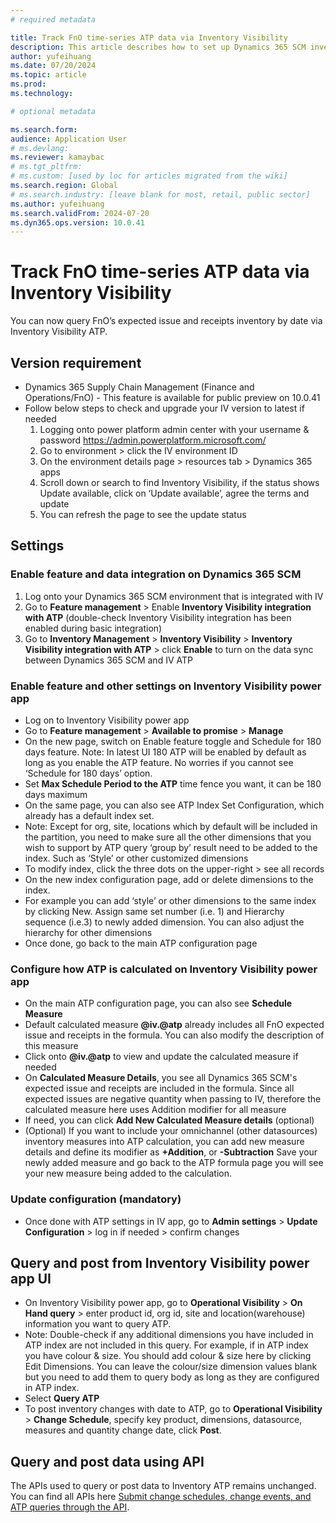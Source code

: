```yaml
---
# required metadata

title: Track FnO time-series ATP data via Inventory Visibility
description: This article describes how to set up Dynamics 365 SCM inventory time-series data integration with Inventory Visibility so that you can query the projected inventory by date and calculate ATP
author: yufeihuang
ms.date: 07/20/2024
ms.topic: article
ms.prod: 
ms.technology: 

# optional metadata

ms.search.form:
audience: Application User
# ms.devlang: 
ms.reviewer: kamaybac
# ms.tgt_pltfrm: 
# ms.custom: [used by loc for articles migrated from the wiki]
ms.search.region: Global
# ms.search.industry: [leave blank for most, retail, public sector]
ms.author: yufeihuang
ms.search.validFrom: 2024-07-20
ms.dyn365.ops.version: 10.0.41
---
```


# Track FnO time-series ATP data via Inventory Visibility

You can now query FnO’s expected issue and receipts inventory by date via Inventory Visibility ATP.

## Version requirement

* Dynamics 365 Supply Chain Management (Finance and Operations/FnO) - This feature is available for public preview on 10.0.41
* Follow below steps to check and upgrade your IV version to latest if needed
    1. Logging onto power platform admin center with your username & password https://admin.powerplatform.microsoft.com/
    1. Go to environment > click the IV environment ID
    1. On the environment details page > resources tab > Dynamics 365 apps
    1. Scroll down or search to find Inventory Visibility, if the status shows Update available, click on ‘Update available’, agree the terms and update
    1. You can refresh the page to see the update status

## Settings

### Enable feature and data integration on Dynamics 365 SCM

1. Log onto your Dynamics 365 SCM environment that is integrated with IV
1. Go to **Feature management** > Enable **Inventory Visibility integration with ATP** (double-check Inventory Visibility integration has been enabled during basic integration)
1. Go to **Inventory Management** > **Inventory Visibility** > **Inventory Visibility integration with ATP** > click **Enable** to turn on the data sync between Dynamics 365 SCM and IV ATP

### Enable feature and other settings on Inventory Visibility power app

* Log on to Inventory Visibility power app
* Go to **Feature management** > **Available to promise** > **Manage**
* On the new page, switch on Enable feature toggle and Schedule for 180 days feature. Note: In latest UI 180 ATP will be enabled by default as long as you enable the ATP feature. No worries if you cannot see ‘Schedule for 180 days’ option.
* Set **Max Schedule Period to the ATP** time fence you want, it can be 180 days maximum
* On the same page, you can also see ATP Index Set Configuration, which already has a default index set.
* Note: Except for org, site, locations which by default will be included in the partition, you need to make sure all the other dimensions that you wish to support by ATP query ‘group by’ result need to be added to the index. Such as ‘Style’ or other customized dimensions
* To modify index, click the three dots on the upper-right > see all records
* On the new index configuration page, add or delete dimensions to the index.
* For example you can add ‘style’ or other dimensions to the same index by clicking New. Assign same set number (i.e. 1) and Hierarchy sequence (i.e.3) to newly added dimension. You can also adjust the hierarchy for other dimensions
* Once done, go back to the main ATP configuration page

### Configure how ATP is calculated on Inventory Visibility power app

* On the main ATP configuration page, you can also see **Schedule Measure**
* Default calculated measure **@iv.@atp** already includes all FnO expected issue and receipts in the formula. You can also modify the description of this measure
* Click onto **@iv.@atp** to view and update the calculated measure if needed
* On **Calculated Measure Details**, you see all Dynamics 365 SCM's expected issue and receipts are included in the formula. Since all expected issues are negative quantity when passing to IV, therefore the calculated measure here uses Addition modifier for all measure
* If need, you can click **Add New Calculated Measure details** (optional)
* (Optional) If you want to include your omnichannel (other datasources) inventory measures into ATP calculation, you can add new measure details and define its modifier as **+Addition**, or **-Subtraction**
Save your newly added measure and go back to the ATP formula page you will see your new measure being added to the calculation.

### Update configuration (mandatory)

* Once done with ATP settings in IV app, go to **Admin settings** > **Update Configuration** > log in if needed > confirm changes

## Query and post from Inventory Visibility power app UI

* On Inventory Visibility power app, go to **Operational Visibility** > **On Hand query** > enter product id, org id, site and location(warehouse) information you want to query ATP.
* Note: Double-check if any additional dimensions you have included in ATP index are not included in this query. For example, if in ATP index you have colour & size. You should add colour & size here by clicking Edit Dimensions. You can leave the colour/size dimension values blank but you need to add them to query body as long as they are configured in ATP index.
* Select **Query ATP**
* To post inventory changes with date to ATP, go to **Operational Visibility** > **Change Schedule**, specify key product, dimensions, datasource, measures and quantity change date, click **Post**.

## Query and post data using API

The APIs used to query or post data to Inventory ATP remains unchanged. You can find all APIs here [Submit change schedules, change events, and ATP queries through the API](/dynamics365/supply-chain/inventory/inventory-visibility-setup).
